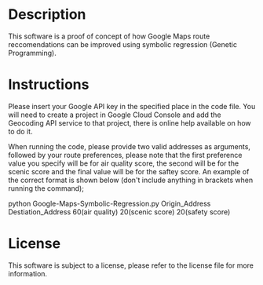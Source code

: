 # Description
This software is a proof of concept of how Google Maps route reccomendations can be improved using symbolic regression (Genetic Programming). 

# Instructions
Please insert your Google API key in the specified place in the code file. You will need to create a project in Google Cloud Console and add the Geocoding API service to that project, there is online help available on how to do it.

When running the code, please provide two valid addresses as arguments, followed by your route preferences, please note that the first preference value you specify will be for air quality score, the second will be for the scenic score and the final value will be for the saftey score. An example of the correct format is shown below (don't include anything in brackets when running the command);

python Google-Maps-Symbolic-Regression.py Origin_Address Destiation_Address 60(air quality) 20(scenic score) 20(safety score)

# License
This software is subject to a license, please refer to the license file for more information.
